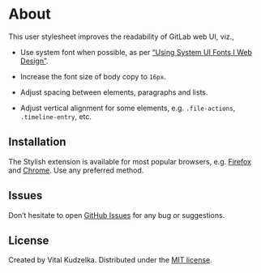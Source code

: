# About

This user stylesheet improves the readability of GitLab web UI, viz.,

- Use system font when possible, as per [“Using System UI Fonts I Web
  Design”](https://www.smashingmagazine.com/2015/11/using-system-ui-fonts-practical-guide/).

- Increase the font size of body copy to `16px`.

- Adjust spacing between elements, paragraphs and lists.

- Adjust vertical alignment for some elements, e.g. `.file-actions`,
  `.timeline-entry`, etc.


## Installation

The Stylish extension is available for most popular browsers, e.g. [Firefox](https://addons.mozilla.org/en-US/firefox/addon/stylish/)
and [Chrome](https://chrome.google.com/webstore/detail/stylish/fjnbnpbmkenffdnngjfgmeleoegfcffe).
Use any preferred method.


## Issues

Don’t hesitate to open [GitHub Issues](https://github.com/vitalk/gitlab-better-readability/issues) for any bug or suggestions.


## License

Created by Vital Kudzelka. Distributed under the [MIT license](http://mit-license.org/vitalk).

